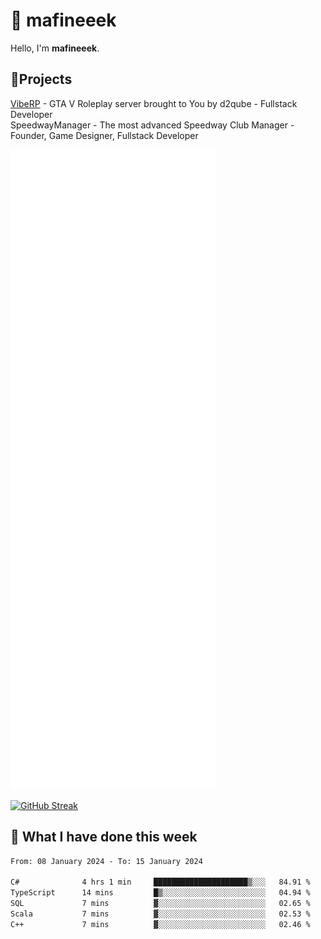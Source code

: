 # 👋 mafineeek
Hello, I'm **mafineeek**.

## 📝Projects

[VibeRP](https://v-rp.pl) - GTA V Roleplay server brought to You by d2qube - Fullstack Developer<br/>
SpeedwayManager - The most advanced Speedway Club Manager - Founder, Game Designer, Fullstack Developer


![](./github-metrics.svg)

[![GitHub Streak](https://streak-stats.demolab.com/?user=mafineeek)](https://git.io/streak-stats)

## 📰 What I have done this week
<!--START_SECTION:waka-->

```txt
From: 08 January 2024 - To: 15 January 2024

C#              4 hrs 1 min     █████████████████████▒░░░   84.91 %
TypeScript      14 mins         █▒░░░░░░░░░░░░░░░░░░░░░░░   04.94 %
SQL             7 mins          ▓░░░░░░░░░░░░░░░░░░░░░░░░   02.65 %
Scala           7 mins          ▓░░░░░░░░░░░░░░░░░░░░░░░░   02.53 %
C++             7 mins          ▓░░░░░░░░░░░░░░░░░░░░░░░░   02.46 %
```

<!--END_SECTION:waka-->

